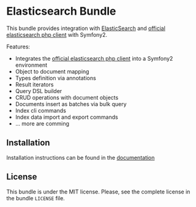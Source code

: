 Elasticsearch Bundle
=================

This bundle provides integration with [ElasticSearch](http://www.elasticsearch.org) and [official elasticsearch php client](https://github.com/elasticsearch/elasticsearch-php) with
Symfony2. 

Features:
 - Integrates the [official elasticsearch php client](https://github.com/elasticsearch/elasticsearch-php) into a Symfony2 environment
 - Object to document mapping
 - Types definition via annotations
 - Result iterators
 - Query DSL builder
 - CRUD operations with document objects
 - Documents insert as batches via bulk query
 - Index cli commands
 - Index data import and export commands
 - ... more are comming


Installation
------------

Installation instructions can be found in the [documentation](https://github.com/ongr-io/ElasticsearchBundle/blob/master/Resources/doc/setup.md)

License
-------

This bundle is under the MIT license. Please, see the complete license in the bundle `LICENSE` file.
